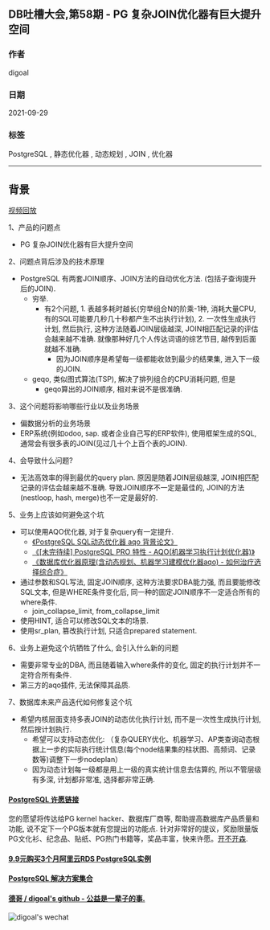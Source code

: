 ## DB吐槽大会,第58期 - PG 复杂JOIN优化器有巨大提升空间   
    
### 作者    
digoal    
    
### 日期    
2021-09-29    
    
### 标签    
PostgreSQL , 静态优化器 , 动态规划 , JOIN  , 优化器      
    
----    
    
## 背景    
[视频回放](https://www.bilibili.com/video/BV17R4y1V7BF/)    
    
1、产品的问题点    
- PG 复杂JOIN优化器有巨大提升空间     
    
2、问题点背后涉及的技术原理    
- PostgreSQL 有两套JOIN顺序、JOIN方法的自动优化方法. (包括子查询提升后的JOIN).    
    - 穷举.   
        - 有2个问题, 1. 表越多耗时越长(穷举组合N的阶乘-1种, 消耗大量CPU, 有的SQL可能要几秒几十秒都产生不出执行计划), 2. 一次性生成执行计划, 然后执行, 这种方法随着JOIN层级越深, JOIN相匹配记录的评估会越来越不准确.  就像那种好几个人传达词语的综艺节目, 越传到后面就越不准确.   
            - 因为JOIN顺序是希望每一级都能收敛到最少的结果集, 进入下一级的JOIN.   
    - geqo, 类似图式算法(TSP), 解决了排列组合的CPU消耗问题, 但是  
        - geqo算出的JOIN顺序, 相对来说不是很准确.     
  
3、这个问题将影响哪些行业以及业务场景    
- 偏数据分析的业务场景    
- ERP系统(例如odoo, sap. 或者企业自己写的ERP软件), 使用框架生成的SQL, 通常会有很多表的JOIN(见过几十个上百个表的JOIN).   
    
4、会导致什么问题?    
- 无法高效率的得到最优的query plan. 原因是随着JOIN层级越深, JOIN相匹配记录的评估会越来越不准确. 导致JOIN顺序不一定是最佳的, JOIN的方法(nestloop, hash, merge)也不一定是最好的.     
    
5、业务上应该如何避免这个坑    
- 可以使用AQO优化器, 对于复杂query有一定提升.   
    - [《PostgreSQL SQL动态优化器 aqo 背景论文》](../202101/20210122_02.md)    
    - [《[未完待续] PostgreSQL PRO 特性 - AQO(机器学习执行计划优化器)》](../201803/20180322_04.md)    
    - [《数据库优化器原理(含动态规划、机器学习建模优化器aqo) - 如何治疗选择综合症》](../201705/20170507_01.md)    
- 通过参数和SQL写法, 固定JOIN顺序, 这种方法要求DBA能力强, 而且要能修改SQL文本, 但是WHERE条件变化后, 同一种的固定JOIN顺序不一定适合所有的where条件.    
    - join_collapse_limit, from_collapse_limit  
- 使用HINT, 适合可以修改SQL文本的场景.     
- 使用sr_plan, 篡改执行计划, 只适合prepared statement.     
     
6、业务上避免这个坑牺牲了什么, 会引入什么新的问题    
- 需要非常专业的DBA, 而且随着输入where条件的变化, 固定的执行计划并不一定符合所有条件.   
- 第三方的aqo插件, 无法保障其品质.   
    
7、数据库未来产品迭代如何修复这个坑    
- 希望内核层面支持多表JOIN的动态优化执行计划, 而不是一次性生成执行计划, 然后按计划执行.    
    - 希望可以支持动态优化: （复杂QUERY优化、机器学习、AP类查询动态根据上一步的实际执行统计信息(每个node结果集的柱状图、高频词、记录数等)调整下一步nodeplan）  
    - 因为动态计划每一级都是用上一级的真实统计信息去估算的, 所以不管层级有多深, 计划都非常准, 选择都非常正确.  
    
      
  
#### [PostgreSQL 许愿链接](https://github.com/digoal/blog/issues/76 "269ac3d1c492e938c0191101c7238216")
您的愿望将传达给PG kernel hacker、数据库厂商等, 帮助提高数据库产品质量和功能, 说不定下一个PG版本就有您提出的功能点. 针对非常好的提议，奖励限量版PG文化衫、纪念品、贴纸、PG热门书籍等，奖品丰富，快来许愿。[开不开森](https://github.com/digoal/blog/issues/76 "269ac3d1c492e938c0191101c7238216").  
  
  
#### [9.9元购买3个月阿里云RDS PostgreSQL实例](https://www.aliyun.com/database/postgresqlactivity "57258f76c37864c6e6d23383d05714ea")
  
  
#### [PostgreSQL 解决方案集合](https://yq.aliyun.com/topic/118 "40cff096e9ed7122c512b35d8561d9c8")
  
  
#### [德哥 / digoal's github - 公益是一辈子的事.](https://github.com/digoal/blog/blob/master/README.md "22709685feb7cab07d30f30387f0a9ae")
  
  
![digoal's wechat](../pic/digoal_weixin.jpg "f7ad92eeba24523fd47a6e1a0e691b59")
  
